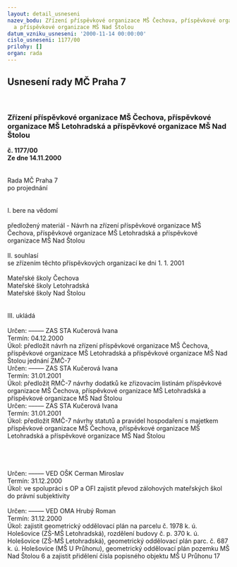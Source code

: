 ```yaml
---
layout: detail_usneseni
nazev_bodu: Zřízení příspěvkové organizace MŠ Čechova, příspěvkové organizace MŠ Letohradská
  a příspěvkové organizace MŠ Nad Štolou
datum_vzniku_usneseni: '2000-11-14 00:00:00'
cislo_usneseni: 1177/00
prilohy: []
organ: rada
---
```

<div id="ucUsn_pList" class="usn">
	<span><h2>Usnesení rady MČ Praha 7 </h2>
<br></span><div class="standBody">
<span><h3>Zřízení příspěvkové organizace MŠ Čechova, příspěvkové organizace MŠ Letohradská a příspěvkové organizace MŠ Nad Štolou</h3></span><div class="center">
		<strong>č. 1177/00</strong><br>
	</div>
<div class="center">
		<strong>Ze dne 14.11.2000</strong><br><br>
	</div>
<br>Rada MČ Praha 7<br>po projednání<br><br><br>I.	bere na vědomí<br><br> předložený materiál - Návrh na zřízení příspěvkové organizace MŠ Čechova, příspěvkové organizace MŠ Letohradská a příspěvkové organizace MŠ Nad Štolou<br><br>II.	souhlasí<br>se zřízením těchto příspěvkových  organizací ke dni 1. 1. 2001<br><br>Mateřské školy Čechova<br>Mateřské školy Letohradská<br>Mateřské školy Nad Štolou<br><br><br>III.	ukládá <br><br> Určen:	–––––	ZAS STA Kučerová Ivana<br>Termín: 04.12.2000<br>Úkol:	předložit návrh na zřízení příspěvkové organizace MŠ Čechova, příspěvkové organizace MŠ Letohradská a příspěvkové organizace MŠ Nad Štolou jednání ZMČ-7<br>  Určen:	–––––	ZAS STA Kučerová Ivana<br>Termín: 31.01.2001<br>Úkol:	předložit RMČ-7 návrhy dodatků ke zřizovacím listinám příspěvkové organizace MŠ Čechova, příspěvkové organizace MŠ Letohradská a příspěvkové organizace MŠ Nad Štolou <br>  Určen:	–––––	ZAS STA Kučerová Ivana<br>Termín: 31.01.2001<br>Úkol:	předložit RMČ-7 návrhy statutů a pravidel hospodaření s majetkem příspěvkové organizace MŠ Čechova, příspěvkové organizace MŠ Letohradská a příspěvkové organizace MŠ Nad Štolou <br> <br><br> <br><br> Určen:	–––––	VED OŠK Cerman Miroslav<br>Termín: 31.12.2000<br>Úkol:	ve spolupráci s OP a OFI zajistit převod zálohových mateřských škol do právní subjektivity<br>  <br> Určen:	–––––	VED OMA Hrubý Roman<br>Termín: 31.12.2000<br>Úkol:	zajistit geometrický oddělovací plán na parcelu č. 1978 k. ú. Holešovice (ZŠ-MŠ Letohradská), rozdělení budovy č. p. 370 k. ú. Holešovice (ZŠ-MŠ Letohradská), geometrický oddělovací plán parc. č. 687 k. ú. Holešovice (MŠ U Průhonu), geometrický oddělovací plán pozemku MŠ Nad Štolou 6 a zajistit přidělení čísla popisného objektu MŠ U Průhonu 17 <br>  </div>
</div>